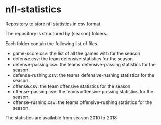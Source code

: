 # nfl-statistics

Repository to store nfl statistics in csv format.

The repository is structured by {season} folders.

Each folder contain the following list of files.
- game-score.csv: the list of all the games with for the season 
- defense.csv: the team defensive statistics for the season
- defense-passing.csv: the teams defensive-passing statistics for the season.
- defense-rushing.csv: the teams defensive-rushing statistics for the season.
- offense.csv: the team offensive statistics for the season
- offense-passing.csv: the teams offensive-passing statistics for the season.
- offense-rushing.csv: the teams offensive-rushing statistics for the season.

The statistics are available from season 2010 to 2018



